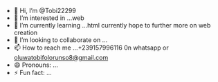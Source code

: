 - 👋 Hi, I’m @Tobi22299
- 👀 I’m interested in ...web 
- 🌱 I’m currently learning ...html currently hope to further more on web creation
- 💞️ I’m looking to collaborate on ...
- 📫 How to reach me ...+239157996116 0n whatsapp or oluwatobifolorunso8@gmail.com
- 😄 Pronouns: ...
- ⚡ Fun fact: ...

<!---
Tobi22299/Tobi22299 is a ✨ special ✨ repository because its `README.md` (this file) appears on your GitHub profile.
You can click the Preview link to take a look at your changes.
--->
